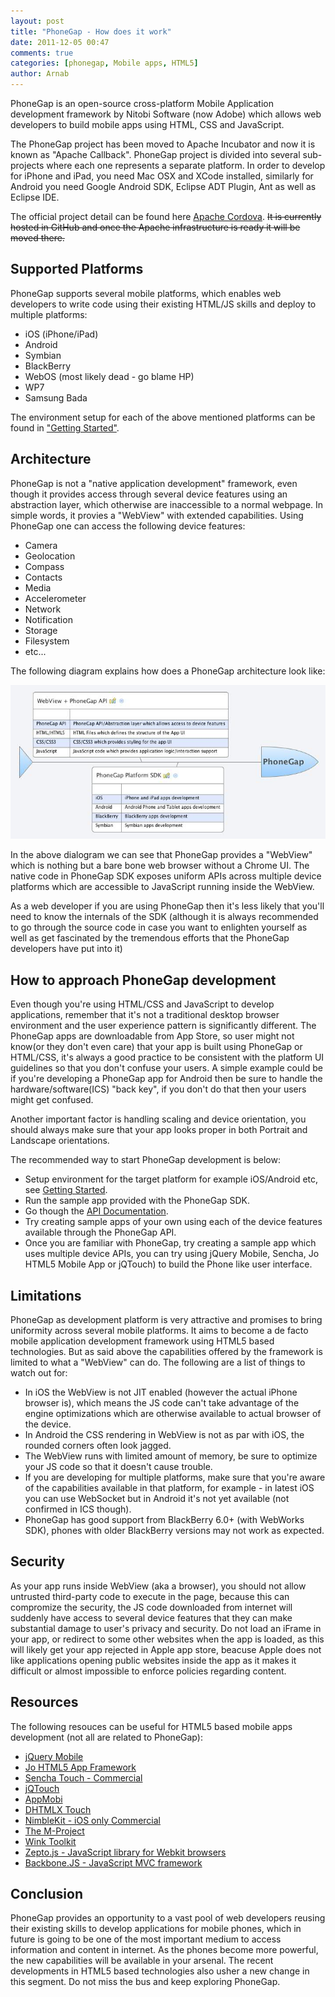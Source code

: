 ```yaml
---
layout: post
title: "PhoneGap - How does it work"
date: 2011-12-05 00:47
comments: true
categories: [phonegap, Mobile apps, HTML5] 
author: Arnab
---
```


PhoneGap is an open-source cross-platform Mobile Application development framework by Nitobi Software (now Adobe) which allows web developers to build mobile apps using HTML, CSS and JavaScript. 

The PhoneGap project has been moved to Apache Incubator and now it is known as "Apache Callback". PhoneGap project is divided into several sub-projects where each one represents a separate platform. In order to develop for iPhone and iPad, you need Mac OSX and XCode installed, similarly for Android you need Google Android SDK, Eclipse ADT Plugin, Ant as well as Eclipse IDE. 

The official project detail can be found here [Apache Cordova](http://cordova.apache.org/ "Apache Cordova/PhoneGap"). ~~It is currently hosted in GitHub and once the Apache infrastructure is ready it will be moved there.~~

<!--more-->

## Supported Platforms
PhoneGap supports several mobile platforms, which enables web developers to write code using their existing HTML/JS skills and deploy to multiple platforms:

* iOS (iPhone/iPad)
* Android
* Symbian
* BlackBerry
* WebOS (most likely dead - go blame HP)
* WP7
* Samsung Bada

The environment setup for each of the above mentioned platforms can be found in ["Getting Started"](http://phonegap.com/start/ "Getting Started with PhoneGap").


## Architecture
PhoneGap is not a "native application development" framework, even though it provides access through several device features using an abstraction layer, which otherwise are inaccessible to a normal webpage. In simple words, it provies a "WebView" with extended capabilities. Using PhoneGap one can access the following device features:

* Camera
* Geolocation
* Compass
* Contacts
* Media
* Accelerometer
* Network
* Notification
* Storage
* Filesystem
* etc...


The following diagram explains how does a PhoneGap architecture look like:

![PhoneGap Architecture](/images/phonegap-architecture.jpg)

In the above dialogram we can see that PhoneGap provides a "WebView" which is nothing but a bare bone web browser without a Chrome UI. The native code in PhoneGap SDK exposes uniform APIs across multiple device platforms which are accessible to JavaScript running inside the WebView. 

As a web developer if you are using PhoneGap then it's less likely that you'll need to know the internals of the SDK (although it is always recommended to go through the source code in case you want to enlighten yourself as well as get fascinated by the tremendous efforts that the PhoneGap developers have put into it)


## How to approach PhoneGap development
Even though you're using HTML/CSS and JavaScript to develop applications, remember that it's not a traditional desktop browser environment and the user experience pattern is significantly different. The PhoneGap apps are downloadable from App Store, so user might not know(or they don't even care) that your app is built using PhoneGap or HTML/CSS, it's always a good practice to be consistent with the platform UI guidelines so that you don't confuse your users. A simple example could be if you're developing a PhoneGap app for Android then be sure to handle the hardware/software(ICS) "back key", if you don't do that then your users might get confused.

Another important factor is handling scaling and device orientation, you should always make sure that your app looks proper in both Portrait and Landscape orientations.


The recommended way to start PhoneGap development is below:

- Setup environment for the target platform for example iOS/Android etc, see [Getting Started](http://phonegap.com/start/).
- Run the sample app provided with the PhoneGap SDK.
- Go though the [API Documentation](http://docs.phonegap.com/ "PhoneGap API Documentation").
- Try creating sample apps of your own using each of the device features available through the PhoneGap API.
- Once you are familiar with PhoneGap, try creating a sample app which uses multiple device APIs, you can try using jQuery Mobile, Sencha, Jo HTML5 Mobile App or jQTouch) to build the Phone like user interface.


## Limitations
PhoneGap as development platform is very attractive and promises to bring uniformity across several mobile platforms. It aims to become a de facto mobile application development framework using HTML5 based technologies. But as said above the capabilities offered by the framework is limited to what a "WebView" can do. The following are a list of things to watch out for:

* In iOS the WebView is not JIT enabled (however the actual iPhone browser is), which means the JS code can't take advantage of the engine optimizations which are otherwise available to actual browser of the device.
* In Android the CSS rendering in WebView is not as par with iOS, the rounded corners often look jagged.
* The WebView runs with limited amount of memory, be sure to optimize your JS code so that it doesn't cause trouble.
* If you are developing for multiple platforms, make sure that you're aware of the capabilities available in that platform, for example - in latest iOS you can use WebSocket but in Android it's not yet available (not confirmed in ICS though).
* PhoneGap has good support from BlackBerry 6.0+ (with WebWorks SDK), phones with older BlackBerry versions may not work as expected.


## Security
As your app runs inside WebView (aka a browser), you should not allow untrusted third-party code to execute in the page, because this can compromize the security, the JS code downloaded from internet will suddenly have access to several device features that they can make substantial damage to user's privacy and security. Do not load an iFrame in your app, or redirect to some other websites when the app is loaded, as this will likely get your app rejected in Apple app store, beacuse Apple does not like applications opening public websites inside the app as it makes it difficult or almost impossible to enforce policies regarding content. 


## Resources
The following resouces can be useful for HTML5 based mobile apps development (not all are related to PhoneGap):

* [jQuery Mobile](http://jquerymobile.com)
* [Jo HTML5 App Framework](http://joapp.com)
* [Sencha Touch - Commercial](http://www.sencha.com/products/touch)
* [jQTouch](http://jqtouch.com)
* [AppMobi](http://appmobi.com)
* [DHTMLX Touch](http://dhtmlx.com/touch/)
* [NimbleKit - iOS only Commercial](http://www.nimblekit.com/)
* [The M-Project](http://www.the-m-project.org/)
* [Wink Toolkit](http://www.winktoolkit.org/)
* [Zepto.js - JavaScript library for Webkit browsers](http://zeptojs.com)
* [Backbone.JS - JavaScript MVC framework](http://documentcloud.github.com/backbone/)


## Conclusion

PhoneGap provides an opportunity to a vast pool of web developers reusing their existing skills to develop applications for mobile phones, which in future is going to be one of the most important medium to access information and content in internet. As the phones become more powerful, the new capabilities will be available in your arsenal. The recent developments in HTML5 based technologies also usher a new change in this segment. Do not miss the bus and keep exploring PhoneGap.
